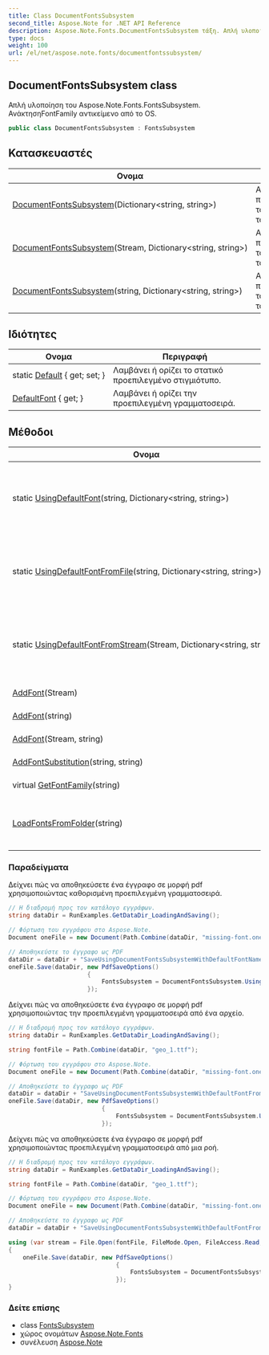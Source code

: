 ```yaml
---
title: Class DocumentFontsSubsystem
second_title: Aspose.Note for .NET API Reference
description: Aspose.Note.Fonts.DocumentFontsSubsystem τάξη. Απλή υλοποίηση του Aspose.Note.Fonts.FontsSubsystem. ΑνάκτησηFontFamily αντικείμενο από το OS.
type: docs
weight: 100
url: /el/net/aspose.note.fonts/documentfontssubsystem/
---
```

## DocumentFontsSubsystem class

Απλή υλοποίηση του Aspose.Note.Fonts.FontsSubsystem. ΑνάκτησηFontFamily αντικείμενο από το OS.

```csharp
public class DocumentFontsSubsystem : FontsSubsystem
```

## Κατασκευαστές

| Ονομα | Περιγραφή |
| --- | --- |
| [DocumentFontsSubsystem](documentfontssubsystem/#constructor)(Dictionary&lt;string, string&gt;) | Αρχικοποιεί μια νέα παρουσία του`DocumentFontsSubsystem` τάξη. |
| [DocumentFontsSubsystem](documentfontssubsystem/#constructor_1)(Stream, Dictionary&lt;string, string&gt;) | Αρχικοποιεί μια νέα παρουσία του`DocumentFontsSubsystem` τάξη. |
| [DocumentFontsSubsystem](documentfontssubsystem/#constructor_2)(string, Dictionary&lt;string, string&gt;) | Αρχικοποιεί μια νέα παρουσία του`DocumentFontsSubsystem` τάξη. |

## Ιδιότητες

| Ονομα | Περιγραφή |
| --- | --- |
| static [Default](../../aspose.note.fonts/documentfontssubsystem/default/) { get; set; } | Λαμβάνει ή ορίζει το στατικό προεπιλεγμένο στιγμιότυπο. |
| [DefaultFont](../../aspose.note.fonts/fontssubsystem/defaultfont/) { get; } | Λαμβάνει ή ορίζει την προεπιλεγμένη γραμματοσειρά. |

## Μέθοδοι

| Ονομα | Περιγραφή |
| --- | --- |
| static [UsingDefaultFont](../../aspose.note.fonts/documentfontssubsystem/usingdefaultfont/)(string, Dictionary&lt;string, string&gt;) | Δημιουργία νέας παρουσίας DocumentFontsSubsystem χρησιμοποιώντας το καθορισμένο προεπιλεγμένο όνομα γραμματοσειράς. |
| static [UsingDefaultFontFromFile](../../aspose.note.fonts/documentfontssubsystem/usingdefaultfontfromfile/)(string, Dictionary&lt;string, string&gt;) | Δημιουργία νέας παρουσίας DocumentFontsSubsystem χρησιμοποιώντας μια γραμματοσειρά από καθορισμένο αρχείο ως προεπιλογή. |
| static [UsingDefaultFontFromStream](../../aspose.note.fonts/documentfontssubsystem/usingdefaultfontfromstream/)(Stream, Dictionary&lt;string, string&gt;) | Δημιουργία νέας παρουσίας DocumentFontsSubsystem χρησιμοποιώντας μια γραμματοσειρά από καθορισμένη ροή ως προεπιλογή. |
| [AddFont](../../aspose.note.fonts/fontssubsystem/addfont/)(Stream) | Προσθέστε τη γραμματοσειρά. |
| [AddFont](../../aspose.note.fonts/fontssubsystem/addfont/)(string) | Προσθέστε τη γραμματοσειρά. |
| [AddFont](../../aspose.note.fonts/fontssubsystem/addfont/)(Stream, string) | Προσθέστε τη γραμματοσειρά. |
| [AddFontSubstitution](../../aspose.note.fonts/fontssubsystem/addfontsubstitution/)(string, string) | Προσθέτει αντικατάσταση γραμματοσειράς. |
| virtual [GetFontFamily](../../aspose.note.fonts/fontssubsystem/getfontfamily/)(string) | Αποκτά οικογένεια γραμματοσειρών. |
| [LoadFontsFromFolder](../../aspose.note.fonts/fontssubsystem/loadfontsfromfolder/)(string) | Φορτώνει όλες τις γραμματοσειρές TrueType από τον καθορισμένο φάκελο στην εσωτερική συλλογή. |

### Παραδείγματα

Δείχνει πώς να αποθηκεύσετε ένα έγγραφο σε μορφή pdf χρησιμοποιώντας καθορισμένη προεπιλεγμένη γραμματοσειρά.

```csharp
// Η διαδρομή προς τον κατάλογο εγγράφων.
string dataDir = RunExamples.GetDataDir_LoadingAndSaving();

// Φόρτωση του εγγράφου στο Aspose.Note.
Document oneFile = new Document(Path.Combine(dataDir, "missing-font.one"));

// Αποθηκεύστε το έγγραφο ως PDF
dataDir = dataDir + "SaveUsingDocumentFontsSubsystemWithDefaultFontName_out.pdf";
oneFile.Save(dataDir, new PdfSaveOptions() 
                      {
                          FontsSubsystem = DocumentFontsSubsystem.UsingDefaultFont("Times New Roman")
                      });
```

Δείχνει πώς να αποθηκεύσετε ένα έγγραφο σε μορφή pdf χρησιμοποιώντας την προεπιλεγμένη γραμματοσειρά από ένα αρχείο.

```csharp
// Η διαδρομή προς τον κατάλογο εγγράφων.
string dataDir = RunExamples.GetDataDir_LoadingAndSaving();

string fontFile = Path.Combine(dataDir, "geo_1.ttf");

// Φόρτωση του εγγράφου στο Aspose.Note.
Document oneFile = new Document(Path.Combine(dataDir, "missing-font.one"));

// Αποθηκεύστε το έγγραφο ως PDF
dataDir = dataDir + "SaveUsingDocumentFontsSubsystemWithDefaultFontFromFile_out.pdf";
oneFile.Save(dataDir, new PdfSaveOptions()
                          {
                              FontsSubsystem = DocumentFontsSubsystem.UsingDefaultFontFromFile(fontFile)
                          });
```

Δείχνει πώς να αποθηκεύσετε ένα έγγραφο σε μορφή pdf χρησιμοποιώντας προεπιλεγμένη γραμματοσειρά από μια ροή.

```csharp
// Η διαδρομή προς τον κατάλογο εγγράφων.
string dataDir = RunExamples.GetDataDir_LoadingAndSaving();

string fontFile = Path.Combine(dataDir, "geo_1.ttf");

// Φόρτωση του εγγράφου στο Aspose.Note.
Document oneFile = new Document(Path.Combine(dataDir, "missing-font.one"));

// Αποθηκεύστε το έγγραφο ως PDF
dataDir = dataDir + "SaveUsingDocumentFontsSubsystemWithDefaultFontFromStream_out.pdf";

using (var stream = File.Open(fontFile, FileMode.Open, FileAccess.Read, FileShare.Read))
{
    oneFile.Save(dataDir, new PdfSaveOptions()
                              {
                                  FontsSubsystem = DocumentFontsSubsystem.UsingDefaultFontFromStream(stream)
                              });
}
```

### Δείτε επίσης

* class [FontsSubsystem](../fontssubsystem/)
* χώρος ονομάτων [Aspose.Note.Fonts](../../aspose.note.fonts/)
* συνέλευση [Aspose.Note](../../)


